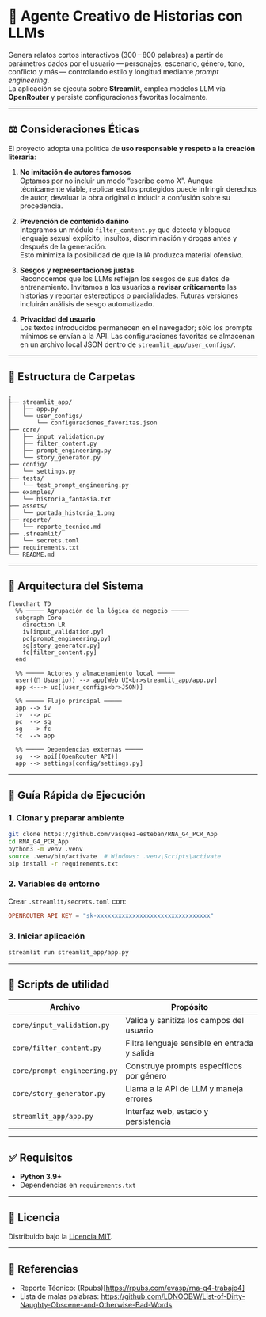 # 📖 Agente Creativo de Historias con LLMs

Genera relatos cortos interactivos (300 – 800 palabras) a partir de parámetros dados
por el usuario — personajes, escenario, género, tono, conflicto y más — controlando
estilo y longitud mediante _prompt engineering_.  
La aplicación se ejecuta sobre **Streamlit**, emplea modelos LLM vía **OpenRouter**
y persiste configuraciones favoritas localmente.

---

## ⚖️ Consideraciones Éticas

El proyecto adopta una política de **uso responsable y respeto a la creación literaria**:

1. **No imitación de autores famosos**  
   Optamos por no incluir un modo “escribe como _X_”. Aunque técnicamente viable,
   replicar estilos protegidos puede infringir derechos de autor, devaluar la obra
   original o inducir a confusión sobre su procedencia.

2. **Prevención de contenido dañino**  
   Integramos un módulo `filter_content.py` que detecta y bloquea lenguaje sexual
   explícito, insultos, discriminación y drogas antes y después de la generación.  
   Esto minimiza la posibilidad de que la IA produzca material ofensivo.

3. **Sesgos y representaciones justas**  
   Reconocemos que los LLMs reflejan los sesgos de sus datos de entrenamiento.
   Invitamos a los usuarios a **revisar críticamente** las historias y reportar
   estereotipos o parcialidades. Futuras versiones incluirán análisis de sesgo
   automatizado.

4. **Privacidad del usuario**  
   Los textos introducidos permanecen en el navegador; sólo los prompts mínimos
   se envían a la API. Las configuraciones favoritas se almacenan en un archivo
   local JSON dentro de `streamlit_app/user_configs/`.

---

## 📁 Estructura de Carpetas

```text
.
├── streamlit_app/
│   ├── app.py
│   └── user_configs/
│       └── configuraciones_favoritas.json
├── core/
│   ├── input_validation.py
│   ├── filter_content.py
│   ├── prompt_engineering.py
│   └── story_generator.py
├── config/
│   └── settings.py
├── tests/
│   └── test_prompt_engineering.py
├── examples/
│   └── historia_fantasia.txt
├── assets/
│   └── portada_historia_1.png
├── reporte/
│   └── reporte_tecnico.md
├── .streamlit/
│   └── secrets.toml
├── requirements.txt
└── README.md
```

---

## 🧱 Arquitectura del Sistema

```mermaid
flowchart TD
  %% ───── Agrupación de la lógica de negocio ─────
  subgraph Core
    direction LR
    iv[input_validation.py]
    pc[prompt_engineering.py]
    sg[story_generator.py]
    fc[filter_content.py]
  end

  %% ───── Actores y almacenamiento local ─────
  user((👤 Usuario)) --> app[Web UI<br>streamlit_app/app.py]
  app <---> uc[(user_configs<br>JSON)]

  %% ───── Flujo principal ─────
  app --> iv
  iv  --> pc
  pc  --> sg
  sg  --> fc
  fc  --> app

  %% ───── Dependencias externas ─────
  sg  --> api[(OpenRouter API)]
  app --> settings[config/settings.py]
```

---

## 🚀 Guía Rápida de Ejecución

### 1. Clonar y preparar ambiente

```bash
git clone https://github.com/vasquez-esteban/RNA_G4_PCR_App
cd RNA_G4_PCR_App
python3 -m venv .venv
source .venv/bin/activate  # Windows: .venv\Scripts\activate
pip install -r requirements.txt
```

### 2. Variables de entorno

Crear `.streamlit/secrets.toml` con:

```toml
OPENROUTER_API_KEY = "sk-xxxxxxxxxxxxxxxxxxxxxxxxxxxxxxxx"
```

### 3. Iniciar aplicación

```bash
streamlit run streamlit_app/app.py
```

---

## 📝 Scripts de utilidad

| Archivo                      | Propósito                                    |
| ---------------------------- | -------------------------------------------- |
| `core/input_validation.py`   | Valida y sanitiza los campos del usuario     |
| `core/filter_content.py`     | Filtra lenguaje sensible en entrada y salida |
| `core/prompt_engineering.py` | Construye prompts específicos por género     |
| `core/story_generator.py`    | Llama a la API de LLM y maneja errores       |
| `streamlit_app/app.py`       | Interfaz web, estado y persistencia          |

---

## ✅ Requisitos

- **Python 3.9+**
- Dependencias en `requirements.txt`

---

## 📄 Licencia

Distribuido bajo la [Licencia MIT](LICENSE).

---

## 🔗 Referencias

- Reporte Técnico: (Rpubs)[https://rpubs.com/evasp/rna-g4-trabajo4]
- Lista de malas palabras: <https://github.com/LDNOOBW/List-of-Dirty-Naughty-Obscene-and-Otherwise-Bad-Words>
